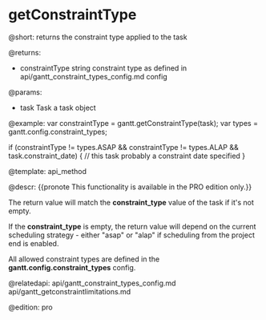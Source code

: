 getConstraintType
=============

@short:
	returns the constraint type applied to the task

@returns:
- constraintType	string	constraint type as defined in api/gantt_constraint_types_config.md config

@params:
- task 	Task	a task object

@example:
var constraintType = gantt.getConstraintType(task);
var types = gantt.config.constraint_types;

if (constraintType != types.ASAP && 
    constraintType != types.ALAP && task.constraint_date) {
    // this task probably a constraint date specified
}

@template:	api_method

@descr:
{{pronote This functionality is available in the PRO edition only.}}

The return value will match the **constraint_type** value of the task if it's not empty.

If the **constraint_type** is empty, the return value will depend on the current scheduling strategy - either "asap" or "alap" if scheduling from the project end is enabled.

All allowed constraint types are defined in the **gantt.config.constraint_types** config.

@relatedapi:
api/gantt_constraint_types_config.md
api/gantt_getconstraintlimitations.md

@edition: pro